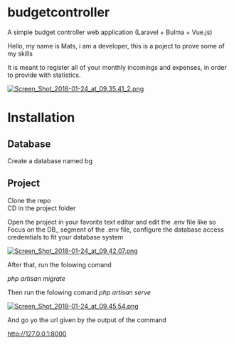 # budgetcontroller
A simple budget controller web application (Laravel + Bulma + Vue.js) <br>

Hello, my name is Mats, i am a developer, this is a poject to prove some of my skills <br>

It is meant to register all of your monthly incomings and expenses, in order to provide with statistics.

[![Screen_Shot_2018-01-24_at_09.35.41_2.png](https://s5.postimg.org/tqnlqyt07/Screen_Shot_2018-01-24_at_09.35.41_2.png)](https://postimg.org/image/z22ibof2r/)


# Installation

## Database

Create a database named bg

## Project

Clone the repo <br>
CD in the project folder <br>

Open the project in your favorite text editor and edit the .env file like so <br>
Focus on the DB_ segment of the .env file, configure the database access credemtials to fit your database system

[![Screen_Shot_2018-01-24_at_09.42.07.png](https://s5.postimg.org/pwyqvdlkn/Screen_Shot_2018-01-24_at_09.42.07.png)](https://postimg.org/image/k8sg4hh83/)

After that, run the folowing comand <br>

*php artisan migrate*

Then run the folowing comand
 *php artisan serve* 
 
 [![Screen_Shot_2018-01-24_at_09.45.54.png](https://s5.postimg.org/9ah6meniv/Screen_Shot_2018-01-24_at_09.45.54.png)](https://postimg.org/image/kmts46w7n/)
 
 And go yo the url given by the output of the command
 
 http://127.0.0.1:8000



